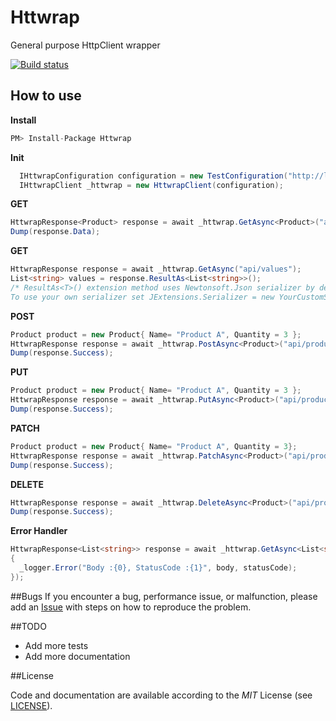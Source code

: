 # Httwrap
General purpose HttpClient wrapper

[![Build status](https://ci.appveyor.com/api/projects/status/vyg8a2lsw1jf9nki?svg=true)](https://ci.appveyor.com/project/ziyasal/httwrap)

## How to use  

**Install**  
```cs
PM> Install-Package Httwrap
```
**Init**  
```csharp
  IHttwrapConfiguration configuration = new TestConfiguration("http://localhost:9000/");
  IHttwrapClient _httwrap = new HttwrapClient(configuration);
```

**GET**  
```csharp
HttwrapResponse<Product> response = await _httwrap.GetAsync<Product>("api/values/1");
Dump(response.Data);
```

**GET**  
```csharp
HttwrapResponse response = await _httwrap.GetAsync("api/values");
List<string> values = response.ResultAs<List<string>>();
/* ResultAs<T>() extension method uses Newtonsoft.Json serializer by default.  
To use your own serializer set JExtensions.Serializer = new YourCustomSerializerImpl();*/
```

**POST**  
```csharp
Product product = new Product{ Name= "Product A", Quantity = 3 };
HttwrapResponse response = await _httwrap.PostAsync<Product>("api/products",product);
Dump(response.Success);
```

**PUT**  
```csharp
Product product = new Product{ Name= "Product A", Quantity = 3 };
HttwrapResponse response = await _httwrap.PutAsync<Product>("api/products/1",product);
Dump(response.Success);
```

**PATCH**  
```csharp
Product product = new Product{ Name= "Product A", Quantity = 3};
HttwrapResponse response = await _httwrap.PatchAsync<Product>("api/products/1",product);
Dump(response.Success);
```

**DELETE**  
```csharp
HttwrapResponse response = await _httwrap.DeleteAsync<Product>("api/products/1");
Dump(response.Success);
```


**Error Handler**  
```csharp
HttwrapResponse<List<string>> response = await _httwrap.GetAsync<List<string>>("api/values",  (statusCode, body) =>
{
  _logger.Error("Body :{0}, StatusCode :{1}", body, statusCode);
});
```

##Bugs
If you encounter a bug, performance issue, or malfunction, please add an [Issue](https://github.com/ziyasal/Httwrap/issues) with steps on how to reproduce the problem.

##TODO
- Add more tests
- Add more documentation

##License

Code and documentation are available according to the *MIT* License (see [LICENSE](https://github.com/ziyasal/Httwrap/blob/master/LICENSE)).
